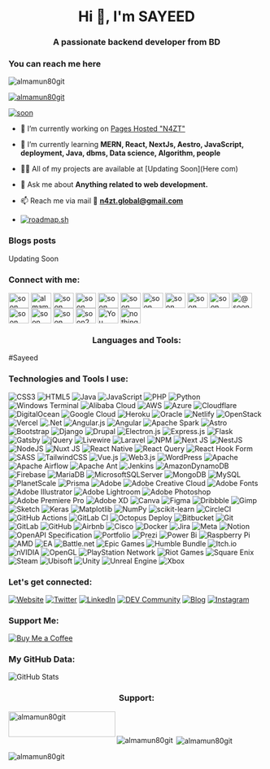  <h1 align="center">Hi 👋, I'm SAYEED</h1>
<h3 align="center">A passionate backend developer from BD</h3>
<h3 Align="left">You can reach me here</h3>

<p align="left"> <img src="https://komarev.com/ghpvc/?username=almamun80git&label=Profile%20views&color=0e75b6&style=flat" alt="almamun80git" /> </p>

<p align="left"> <a href="https://github.com/ryo-ma/github-profile-trophy"><img src="https://github-profile-trophy.vercel.app/?username=almamun80git" alt="almamun80git" /></a> </p>

<p align="left"> <a href="https://twitter.com/almamun80twt" target="blank"><img src="https://img.shields.io/twitter/follow/soon?logo=twitter&style=for-the-badge" alt="soon" /></a> </p>

- 🔭 I’m currently working on [Pages Hosted "N4ZT"](https://n4zt.me)

- 🌱 I’m currently learning **MERN, React, NextJs, Aestro, JavaScript, deployment, Java, dbms, Data science, Algorithm, people**

- 👨‍💻 All of my projects are available at [Updating Soon](Here com)

- 💬 Ask me about **Anything related to web development.**

- 📫 Reach me via mail 💌 **n4zt.global@gmail.com**

- [![roadmap.sh](https://roadmap.sh/card/tall/6788ccdf98c00f7117772e6f?variant=dark&roadmaps=full-stack)](https://roadmap.sh)

### Blogs posts
<!-- BLOG-POST-LIST:START -->
Updating Soon
<!-- BLOG-POST-LIST:END -->

<h3 align="left">Connect with me:</h3>
<p align="left">
<a href="https://codepen.io/soon" target="blank"><img align="center" src="https://raw.githubusercontent.com/rahuldkjain/github-profile-readme-generator/master/src/images/icons/Social/codepen.svg" alt="soon" height="30" width="40" /></a>
<a href="https://dev.to/almamun.dev" target="blank"><img align="center" src="https://raw.githubusercontent.com/rahuldkjain/github-profile-readme-generator/master/src/images/icons/Social/devto.svg" alt="almamun.dev" height="30" width="40" /></a>
<a href="https://twitter.com/almamun80twt" target="blank"><img align="center" src="https://raw.githubusercontent.com/rahuldkjain/github-profile-readme-generator/master/src/images/icons/Social/twitter.svg" alt="soon" height="30" width="40" /></a>
<a href="https://linkedin.com/in/sayeed-al-mamun8" target="blank"><img align="center" src="https://raw.githubusercontent.com/rahuldkjain/github-profile-readme-generator/master/src/images/icons/Social/linked-in-alt.svg" alt="soon" height="30" width="40" /></a>
<a href="https://stackoverflow.com/users/exforcesam" target="blank"><img align="center" src="https://raw.githubusercontent.com/rahuldkjain/github-profile-readme-generator/master/src/images/icons/Social/stack-overflow.svg" alt="soon" height="30" width="40" /></a>
<a href="https://codesandbox.com/soon" target="blank"><img align="center" src="https://raw.githubusercontent.com/rahuldkjain/github-profile-readme-generator/master/src/images/icons/Social/codesandbox.svg" alt="soon" height="30" width="40" /></a>
<a href="https://fb.com/almamun80fb" target="blank"><img align="center" src="https://raw.githubusercontent.com/rahuldkjain/github-profile-readme-generator/master/src/images/icons/Social/facebook.svg" alt="soon" height="30" width="40" /></a>
<a href="https://instagram.com/almamun80insta" target="blank"><img align="center" src="https://raw.githubusercontent.com/rahuldkjain/github-profile-readme-generator/master/src/images/icons/Social/instagram.svg" alt="soon" height="30" width="40" /></a>
<a href="https://dribbble.com/soon" target="blank"><img align="center" src="https://raw.githubusercontent.com/rahuldkjain/github-profile-readme-generator/master/src/images/icons/Social/dribbble.svg" alt="soon" height="30" width="40" /></a>
<a href="https://www.behance.net/sayeedmamun1" target="blank"><img align="center" src="https://raw.githubusercontent.com/rahuldkjain/github-profile-readme-generator/master/src/images/icons/Social/behance.svg" alt="soon" height="30" width="40" /></a>
<a href="https://medium.com/@almamun8" target="blank"><img align="center" src="https://raw.githubusercontent.com/rahuldkjain/github-profile-readme-generator/master/src/images/icons/Social/medium.svg" alt="@soon" height="30" width="40" /></a>
<a href="https://www.codechef.com/users/soon" target="blank"><img align="center" src="https://cdn.jsdelivr.net/npm/simple-icons@3.1.0/icons/codechef.svg" alt="soon" height="30" width="40" /></a>
<a href="https://www.hackerrank.com/soon" target="blank"><img align="center" src="https://raw.githubusercontent.com/rahuldkjain/github-profile-readme-generator/master/src/images/icons/Social/hackerrank.svg" alt="soon" height="30" width="40" /></a>
<a href="https://codeforces.com/profile/soon" target="blank"><img align="center" src="https://raw.githubusercontent.com/rahuldkjain/github-profile-readme-generator/master/src/images/icons/Social/codeforces.svg" alt="soon" height="30" width="40" /></a>
<a href="https://www.hackerearth.com/soon2" target="blank"><img align="center" src="https://raw.githubusercontent.com/rahuldkjain/github-profile-readme-generator/master/src/images/icons/Social/hackerearth.svg" alt="soon2" height="30" width="40" /></a>
<a href="https://discord.gg/mamun" target="blank"><img align="center" src="https://raw.githubusercontent.com/rahuldkjain/github-profile-readme-generator/master/src/images/icons/Social/discord.svg" alt="You" height="30" width="40" /></a>
<a href="https://samtech10.vercel.app/" target="blank"><img align="center" src="https://raw.githubusercontent.com/rahuldkjain/github-profile-readme-generator/master/src/images/icons/Social/rss.svg" alt="nothing. com" height="30" width="40" /></a>
</p>

<h3 align="center">Languages and Tools:</h3>
#Sayeed

### Technologies and Tools I use:

![CSS3](https://img.shields.io/badge/css3-%231572B6.svg?style=for-the-badge&logo=css3&logoColor=white) ![HTML5](https://img.shields.io/badge/html5-%23E34F26.svg?style=for-the-badge&logo=html5&logoColor=white) ![Java](https://img.shields.io/badge/java-%23ED8B00.svg?style=for-the-badge&logo=openjdk&logoColor=white) ![JavaScript](https://img.shields.io/badge/javascript-%23323330.svg?style=for-the-badge&logo=javascript&logoColor=%23F7DF1E) ![PHP](https://img.shields.io/badge/php-%23777BB4.svg?style=for-the-badge&logo=php&logoColor=white) ![Python](https://img.shields.io/badge/python-3670A0?style=for-the-badge&logo=python&logoColor=ffdd54) ![Windows Terminal](https://img.shields.io/badge/Windows%20Terminal-%234D4D4D.svg?style=for-the-badge&logo=windows-terminal&logoColor=white) ![Alibaba Cloud](https://img.shields.io/badge/AlibabaCloud-%23FF6701.svg?style=for-the-badge&logo=alibabacloud&logoColor=white) ![AWS](https://img.shields.io/badge/AWS-%23FF9900.svg?style=for-the-badge&logo=amazon-aws&logoColor=white) ![Azure](https://img.shields.io/badge/azure-%230072C6.svg?style=for-the-badge&logo=microsoftazure&logoColor=white) ![Cloudflare](https://img.shields.io/badge/Cloudflare-F38020?style=for-the-badge&logo=Cloudflare&logoColor=white) ![DigitalOcean](https://img.shields.io/badge/DigitalOcean-%230167ff.svg?style=for-the-badge&logo=digitalOcean&logoColor=white) ![Google Cloud](https://img.shields.io/badge/GoogleCloud-%234285F4.svg?style=for-the-badge&logo=google-cloud&logoColor=white) ![Heroku](https://img.shields.io/badge/heroku-%23430098.svg?style=for-the-badge&logo=heroku&logoColor=white) ![Oracle](https://img.shields.io/badge/Oracle-F80000?style=for-the-badge&logo=oracle&logoColor=white) ![Netlify](https://img.shields.io/badge/netlify-%23000000.svg?style=for-the-badge&logo=netlify&logoColor=#00C7B7) ![OpenStack](https://img.shields.io/badge/Openstack-%23f01742.svg?style=for-the-badge&logo=openstack&logoColor=white) ![Vercel](https://img.shields.io/badge/vercel-%23000000.svg?style=for-the-badge&logo=vercel&logoColor=white) ![.Net](https://img.shields.io/badge/.NET-5C2D91?style=for-the-badge&logo=.net&logoColor=white) ![Angular.js](https://img.shields.io/badge/angular.js-%23E23237.svg?style=for-the-badge&logo=angularjs&logoColor=white) ![Angular](https://img.shields.io/badge/angular-%23DD0031.svg?style=for-the-badge&logo=angular&logoColor=white) ![Apache Spark](https://img.shields.io/badge/Apache%20Spark-FDEE21?style=for-the-badge&logo=apachespark&logoColor=black) ![Astro](https://img.shields.io/badge/astro-%232C2052.svg?style=for-the-badge&logo=astro&logoColor=white) ![Bootstrap](https://img.shields.io/badge/bootstrap-%238511FA.svg?style=for-the-badge&logo=bootstrap&logoColor=white) ![Django](https://img.shields.io/badge/django-%23092E20.svg?style=for-the-badge&logo=django&logoColor=white) ![Drupal](https://img.shields.io/badge/drupal-%230678BE.svg?style=for-the-badge&logo=drupal&logoColor=white) ![Electron.js](https://img.shields.io/badge/Electron-191970?style=for-the-badge&logo=Electron&logoColor=white) ![Express.js](https://img.shields.io/badge/express.js-%23404d59.svg?style=for-the-badge&logo=express&logoColor=%2361DAFB) ![Flask](https://img.shields.io/badge/flask-%23000.svg?style=for-the-badge&logo=flask&logoColor=white) ![Gatsby](https://img.shields.io/badge/Gatsby-%23663399.svg?style=for-the-badge&logo=gatsby&logoColor=white) ![jQuery](https://img.shields.io/badge/jquery-%230769AD.svg?style=for-the-badge&logo=jquery&logoColor=white) ![Livewire](https://img.shields.io/badge/livewire-%234e56a6.svg?style=for-the-badge&logo=livewire&logoColor=white) ![Laravel](https://img.shields.io/badge/laravel-%23FF2D20.svg?style=for-the-badge&logo=laravel&logoColor=white) ![NPM](https://img.shields.io/badge/NPM-%23CB3837.svg?style=for-the-badge&logo=npm&logoColor=white) ![Next JS](https://img.shields.io/badge/Next-black?style=for-the-badge&logo=next.js&logoColor=white) ![NestJS](https://img.shields.io/badge/nestjs-%23E0234E.svg?style=for-the-badge&logo=nestjs&logoColor=white) ![NodeJS](https://img.shields.io/badge/node.js-6DA55F?style=for-the-badge&logo=node.js&logoColor=white) ![Nuxt JS](https://img.shields.io/badge/Nuxt-002E3B?style=for-the-badge&logo=nuxt.js&logoColor=#00DC82) ![React Native](https://img.shields.io/badge/react_native-%2320232a.svg?style=for-the-badge&logo=react&logoColor=%2361DAFB) ![React Query](https://img.shields.io/badge/-React%20Query-FF4154?style=for-the-badge&logo=react%20query&logoColor=white) ![React Hook Form](https://img.shields.io/badge/React%20Hook%20Form-%23EC5990.svg?style=for-the-badge&logo=reacthookform&logoColor=white) ![SASS](https://img.shields.io/badge/SASS-hotpink.svg?style=for-the-badge&logo=SASS&logoColor=white) ![TailwindCSS](https://img.shields.io/badge/tailwindcss-%2338B2AC.svg?style=for-the-badge&logo=tailwind-css&logoColor=white) ![Vue.js](https://img.shields.io/badge/vue.js-%2335495e.svg?style=for-the-badge&logo=vuedotjs&logoColor=%234FC08D) ![Web3.js](https://img.shields.io/badge/web3.js-F16822?style=for-the-badge&logo=web3.js&logoColor=white) ![WordPress](https://img.shields.io/badge/WordPress-%23117AC9.svg?style=for-the-badge&logo=WordPress&logoColor=white) ![Apache](https://img.shields.io/badge/apache-%23D42029.svg?style=for-the-badge&logo=apache&logoColor=white) ![Apache Airflow](https://img.shields.io/badge/Apache%20Airflow-017CEE?style=for-the-badge&logo=Apache%20Airflow&logoColor=white) ![Apache Ant](https://img.shields.io/badge/Apache%20Ant-A81C7D?style=for-the-badge&logo=Apache%20Ant&logoColor=white) ![Jenkins](https://img.shields.io/badge/jenkins-%232C5263.svg?style=for-the-badge&logo=jenkins&logoColor=white) ![AmazonDynamoDB](https://img.shields.io/badge/Amazon%20DynamoDB-4053D6?style=for-the-badge&logo=Amazon%20DynamoDB&logoColor=white) ![Firebase](https://img.shields.io/badge/firebase-a08021?style=for-the-badge&logo=firebase&logoColor=ffcd34) ![MariaDB](https://img.shields.io/badge/MariaDB-003545?style=for-the-badge&logo=mariadb&logoColor=white) ![MicrosoftSQLServer](https://img.shields.io/badge/Microsoft%20SQL%20Server-CC2927?style=for-the-badge&logo=microsoft%20sql%20server&logoColor=white) ![MongoDB](https://img.shields.io/badge/MongoDB-%234ea94b.svg?style=for-the-badge&logo=mongodb&logoColor=white) ![MySQL](https://img.shields.io/badge/mysql-4479A1.svg?style=for-the-badge&logo=mysql&logoColor=white) ![PlanetScale](https://img.shields.io/badge/planetscale-%23000000.svg?style=for-the-badge&logo=planetscale&logoColor=white) ![Prisma](https://img.shields.io/badge/Prisma-3982CE?style=for-the-badge&logo=Prisma&logoColor=white) ![Adobe](https://img.shields.io/badge/adobe-%23FF0000.svg?style=for-the-badge&logo=adobe&logoColor=white) ![Adobe Creative Cloud](https://img.shields.io/badge/Adobe%20Creative%20Cloud-DA1F26.svg?style=for-the-badge&logo=Adobe%20Creative%20Cloud&logoColor=white) ![Adobe Fonts](https://img.shields.io/badge/Adobe%20Fonts-000B1D.svg?style=for-the-badge&logo=Adobe%20Fonts&logoColor=white) ![Adobe Illustrator](https://img.shields.io/badge/adobe%20illustrator-%23FF9A00.svg?style=for-the-badge&logo=adobe%20illustrator&logoColor=white) ![Adobe Lightroom](https://img.shields.io/badge/Adobe%20Lightroom-31A8FF.svg?style=for-the-badge&logo=Adobe%20Lightroom&logoColor=white) ![Adobe Photoshop](https://img.shields.io/badge/adobe%20photoshop-%2331A8FF.svg?style=for-the-badge&logo=adobe%20photoshop&logoColor=white) ![Adobe Premiere Pro](https://img.shields.io/badge/Adobe%20Premiere%20Pro-9999FF.svg?style=for-the-badge&logo=Adobe%20Premiere%20Pro&logoColor=white) ![Adobe XD](https://img.shields.io/badge/Adobe%20XD-470137?style=for-the-badge&logo=Adobe%20XD&logoColor=#FF61F6) ![Canva](https://img.shields.io/badge/Canva-%2300C4CC.svg?style=for-the-badge&logo=Canva&logoColor=white) ![Figma](https://img.shields.io/badge/figma-%23F24E1E.svg?style=for-the-badge&logo=figma&logoColor=white) ![Dribbble](https://img.shields.io/badge/Dribbble-EA4C89?style=for-the-badge&logo=dribbble&logoColor=white) ![Gimp](https://img.shields.io/badge/Gimp-657D8B?style=for-the-badge&logo=gimp&logoColor=FFFFFF) ![Sketch](https://img.shields.io/badge/Sketch-FFB387?style=for-the-badge&logo=sketch&logoColor=black) ![Keras](https://img.shields.io/badge/Keras-%23D00000.svg?style=for-the-badge&logo=Keras&logoColor=white) ![Matplotlib](https://img.shields.io/badge/Matplotlib-%23ffffff.svg?style=for-the-badge&logo=Matplotlib&logoColor=black) ![NumPy](https://img.shields.io/badge/numpy-%23013243.svg?style=for-the-badge&logo=numpy&logoColor=white) ![scikit-learn](https://img.shields.io/badge/scikit--learn-%23F7931E.svg?style=for-the-badge&logo=scikit-learn&logoColor=white) ![CircleCI](https://img.shields.io/badge/circleci-%23161616.svg?style=for-the-badge&logo=circleci&logoColor=white) ![GitHub Actions](https://img.shields.io/badge/github%20actions-%232671E5.svg?style=for-the-badge&logo=githubactions&logoColor=white) ![GitLab CI](https://img.shields.io/badge/gitlab%20CI-%23181717.svg?style=for-the-badge&logo=gitlab&logoColor=white) ![Octopus Deploy](https://img.shields.io/badge/octopus%20deploy-0D80D8?style=for-the-badge&logo=octopusdeploy&logoColor=white) ![Bitbucket](https://img.shields.io/badge/bitbucket-%230047B3.svg?style=for-the-badge&logo=bitbucket&logoColor=white) ![Git](https://img.shields.io/badge/git-%23F05033.svg?style=for-the-badge&logo=git&logoColor=white) ![GitLab](https://img.shields.io/badge/gitlab-%23181717.svg?style=for-the-badge&logo=gitlab&logoColor=white) ![GitHub](https://img.shields.io/badge/github-%23121011.svg?style=for-the-badge&logo=github&logoColor=white) ![Airbnb](https://img.shields.io/badge/Airbnb-%23ff5a5f.svg?style=for-the-badge&logo=Airbnb&logoColor=white) ![Cisco](https://img.shields.io/badge/cisco-%23049fd9.svg?style=for-the-badge&logo=cisco&logoColor=black) ![Docker](https://img.shields.io/badge/docker-%230db7ed.svg?style=for-the-badge&logo=docker&logoColor=white) ![Jira](https://img.shields.io/badge/jira-%230A0FFF.svg?style=for-the-badge&logo=jira&logoColor=white) ![Meta](https://img.shields.io/badge/Meta-%230467DF.svg?style=for-the-badge&logo=Meta&logoColor=white) ![Notion](https://img.shields.io/badge/Notion-%23000000.svg?style=for-the-badge&logo=notion&logoColor=white) ![OpenAPI Specification](https://img.shields.io/badge/openapiinitiative-%23000000.svg?style=for-the-badge&logo=openapiinitiative&logoColor=white) ![Portfolio](https://img.shields.io/badge/Portfolio-%23000000.svg?style=for-the-badge&logo=firefox&logoColor=#FF7139) ![Prezi](https://img.shields.io/badge/Prezi-%23000000.svg?style=for-the-badge&logo=Prezi&logoColor=white) ![Power Bi](https://img.shields.io/badge/power_bi-F2C811?style=for-the-badge&logo=powerbi&logoColor=black) ![Raspberry Pi](https://img.shields.io/badge/-Raspberry_Pi-C51A4A?style=for-the-badge&logo=Raspberry-Pi) ![AMD](https://img.shields.io/badge/AMD-%23000000.svg?style=for-the-badge&logo=amd&logoColor=white) ![EA](https://img.shields.io/badge/ea-%23000000.svg?style=for-the-badge&logo=ea&logoColor=white) ![Battle.net](https://img.shields.io/badge/battle.net-%2300AEFF.svg?style=for-the-badge&logo=battle.net&logoColor=white) ![Epic Games](https://img.shields.io/badge/epicgames-%23313131.svg?style=for-the-badge&logo=epicgames&logoColor=white) ![Humble Bundle](https://img.shields.io/badge/HumbleBundle-%23494F5C.svg?style=for-the-badge&logo=HumbleBundle&logoColor=white) ![Itch.io](https://img.shields.io/badge/Itch-%23FF0B34.svg?style=for-the-badge&logo=Itch.io&logoColor=white) ![nVIDIA](https://img.shields.io/badge/nVIDIA-%2376B900.svg?style=for-the-badge&logo=nVIDIA&logoColor=white) ![OpenGL](https://img.shields.io/badge/OpenGL-white?logo=OpenGL&style=for-the-badge) ![PlayStation Network](https://img.shields.io/badge/PSN-%230070D1.svg?style=for-the-badge&logo=Playstation&logoColor=white) ![Riot Games](https://img.shields.io/badge/riotgames-D32936.svg?style=for-the-badge&logo=riotgames&logoColor=white) ![Square Enix](https://img.shields.io/badge/SquareEnix-%23ED1C24.svg?style=for-the-badge&logo=SquareEnix&logoColor=white) ![Steam](https://img.shields.io/badge/steam-%23000000.svg?style=for-the-badge&logo=steam&logoColor=white) ![Ubisoft](https://img.shields.io/badge/Ubisoft-%23F5F5F5.svg?style=for-the-badge&logo=Ubisoft&logoColor=black) ![Unity](https://img.shields.io/badge/unity-%23000000.svg?style=for-the-badge&logo=unity&logoColor=white) ![Unreal Engine](https://img.shields.io/badge/unrealengine-%23313131.svg?style=for-the-badge&logo=unrealengine&logoColor=white) ![Xbox](https://img.shields.io/badge/xbox-%23107C10.svg?style=for-the-badge&logo=xbox&logoColor=white)

### Let's get connected:

[![Website](https://img.icons8.com/color/48/000000/domain.png)](https://n4zt.me)
[![Twitter](https://img.icons8.com/color/48/000000/twitter.png)](https://twitter.com/almamun80twt)
[![LinkedIn](https://img.icons8.com/color/48/000000/linkedin.png)](https://www.linkedin.com/in/sayeed-al-mamun8)
[![DEV Community](https://img.icons8.com/color/48/000000/dev.png)](https://dev.to/almamun80dev)
[![Blog](https://img.icons8.com/color/48/000000/blog.png)](https://coming.soon)
[![Instagram](https://img.icons8.com/color/48/000000/instagram-new.png)](https://www.instagram.com/almamun80insta)

### Support Me:

[![Buy Me a Coffee](https://img.icons8.com/color/48/000000/coffee-to-go.png)](https://www.buymeacoffee.com/#/)

### My GitHub Data:

![GitHub Stats](https://github-readme-stats.vercel.app/api?username=almamun80git&show_icons=true&theme=radical)

<h3 align="center">Support:</h3>
<p><a href="https://ko-fi.com/almamun80git"> <img align="left" src="https://cdn.ko-fi.com/cdn/kofi3.png?v=3" height="50" width="210" alt="almamun80git" /></a></p><br><br>

<p><img align="left" src="https://github-readme-stats.vercel.app/api/top-langs?username=almamun80git&show_icons=true&locale=en&layout=compact" alt="almamun80git" /></p>

<p>&nbsp;<img align="center" src="https://github-readme-stats.vercel.app/api?username=almamun80git&show_icons=true&locale=en" alt="almamun80git" /></p>

<p><img align="center" src="https://github-readme-streak-stats.herokuapp.com/?user=almamun80git&" alt="almamun80git" /></p>
